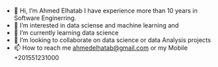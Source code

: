- 👋 Hi, I’m Ahmed Elhatab I have experience more than 10 years in Software Enginerring.
- 👀 I’m interested in data sciense and machine learning and 
- 🌱 I’m currently learning data science
- 💞️ I’m looking to collaborate on data science or data Analysis projects
- 📫 How to reach me ahmedelhatab@gmail.com or my Mobile +201551231000

<!---
ahmedelhatab/ahmedelhatab is a ✨ special ✨ repository because its `README.md` (this file) appears on your GitHub profile.
You can click the Preview link to take a look at your changes.
--->
